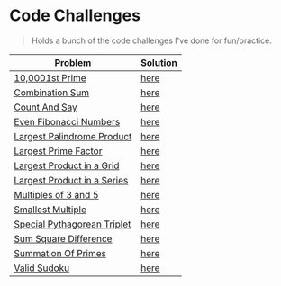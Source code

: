 # Code Challenges

> Holds a bunch of the code challenges I've done for fun/practice.

| Problem                                                           | Solution                                                                       |
| ----------------------------------------------------------------- | ------------------------------------------------------------------------------ |
| [10,0001st Prime](https://projecteuler.net/problem=7)             | [here](./project-euler/nth_prime.py)                                           |
| [Combination Sum](https://leetcode.com/problems/combination-sum/) | [here](./leetcode/CombinationSum.java)                                         |
| [Count And Say](https://leetcode.com/problems/count-and-say/)     | [here](./leetcode/CountAndSay.java)                                            |
| [Even Fibonacci Numbers](https://projecteuler.net/problem=2)      | [here](./project-euler/even_fibonacci_numbers.py)                              |
| [Largest Palindrome Product](https://projecteuler.net/problem=4)  | [here](./project-euler/largest_palindrome_product.py)                          |
| [Largest Prime Factor](https://projecteuler.net/problem=3)        | [here](./project-euler/largest_prime_number.py)                                |
| [Largest Product in a Grid](https://projecteuler.net/problem=11)  | [here](./project-euler/largest_product_in_grid/largest_product_in_grid.py)     |
| [Largest Product in a Series](https://projecteuler.net/problem=8) | [here](./project-euler/largest_product_in_series/largest_product_in_series.py) |
| [Multiples of 3 and 5](https://projecteuler.net/problem=1)        | [here](./project-euler/multiples_of_3_and_5.py)                                |
| [Smallest Multiple](https://projecteuler.net/problem=5)           | [here](./project-euler/smallest_multiple.py)                                   |
| [Special Pythagorean Triplet](https://projecteuler.net/problem=9) | [here](./project-euler/special_pythagorean_triplet.py)                         |
| [Sum Square Difference](https://projecteuler.net/problem=6)       | [here](./project-euler/sum_square_difference.py)                               |
| [Summation Of Primes](https://projecteuler.net/problem=10)        | [here](./project-euler/summation_of_primes.py)                                 |
| [Valid Sudoku](https://leetcode.com/problems/valid-sudoku/)       | [here](./leetcode/ValidSudoku.java)                                            |
